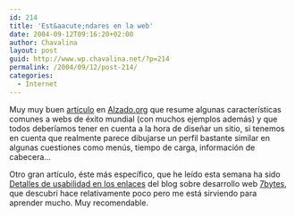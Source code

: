 ```yaml
---
id: 214
title: 'Est&aacute;ndares en la web'
date: 2004-09-12T09:16:20+02:00
author: Chavalina
layout: post
guid: http://www.wp.chavalina.net/?p=214
permalink: /2004/09/12/post-214/
categories:
  - Internet
---
```

Muy muy buen <a href="http://www.alzado.org/articulo.php?id_art=367" target="_blank">art&iacute;culo</a> en <a href="http://www.alzado.org" target="_blank">Alzado.org</a> que resume algunas caracter&iacute;sticas comunes a webs de &eacute;xito mundial (con muchos ejemplos adem&aacute;s) y que todos deber&iacute;amos tener en cuenta a la hora de dise&ntilde;ar un sitio, si tenemos en cuenta que realmente parece dibujarse un perfil bastante similar en algunas cuestiones como men&uacute;s, tiempo de carga, informaci&oacute;n de cabecera&#8230;

Otro gran art&iacute;culo, &eacute;ste m&aacute;s espec&iacute;fico, que he le&iacute;do esta semana ha sido <a href="http://7bytes.net/nota.php?id=5" target="_blank">Detalles de usabilidad en los enlaces</a> del blog sobre desarrollo web <a href="http://7bytes.net/index.php" target="_blank">7bytes</a>, que descubr&iacute; hace relativamente poco pero me est&aacute; sirviendo para aprender mucho. Muy recomendable.
